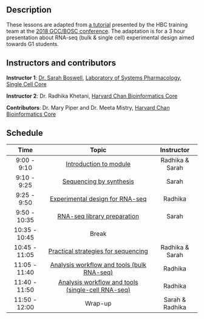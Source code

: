 ## Description

These lessons are adapted from [a tutorial](https://hbctraining.github.io/GCC-BOSC-2018/) presented by the HBC training team at the [2018 GCC/BOSC conference](https://galaxyproject.org/events/gccbosc2018/). The adaptation is for a 3 hour presentation about RNA-seq (bulk & single cell) experimental design aimed towards G1 students. 

## Instructors and contributors

**Instructor 1**: [Dr. Sarah Boswell](https://scholar.harvard.edu/saboswell/home), [Laboratory of Systems Pharmacology](http://hits.harvard.edu/the-program/laboratory-of-systems-pharmacology/about/), [Single Cell Core](https://singlecellcore.hms.harvard.edu/)

**Instructor 2**: Dr. Radhika Khetani, [Harvard Chan Bioinformatics Core](http://bioinformatics.sph.harvard.edu/)

**Contributors**: Dr. Mary Piper and Dr. Meeta Mistry, [Harvard Chan Bioinformatics Core](http://bioinformatics.sph.harvard.edu/)

## Schedule

| Time            |   Topic  | Instructor |
|:--------:|:--------:|:--------:|
|9:00 - 9:10| [Introduction to module](lectures/Introduction.pdf) | Radhika & Sarah |
|9:10 - 9:25| [Sequencing by synthesis](lectures/sequencing_technologies.pdf) | Sarah |
|9:25 - 9:50| [Experimental design for RNA-seq](lessons/experimental_planning_considerations.md) | Radhika |
|9:50 - 10:35| [RNA-seq library preparation](lectures/Lib_prep.pdf) | Sarah |
|10:35 - 10:45| Break | |
|10:45 - 11:05| [Practical strategies for sequencing](lectures/Seq_strategies.pdf) | Radhika & Sarah |
|11:05 - 11:40| [Analysis workflow and tools (bulk RNA-seq)](lessons/analysis_methods.md) | Radhika |
|11:40 - 11:50| [Analysis workflow and tools (single-cell RNA-seq)](lessons/SC_analysis_workflow.md) | Radhika |
|11:50 - 12:00| Wrap-up | Sarah & Radhika |
